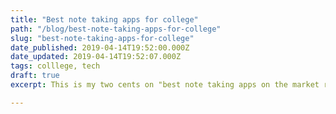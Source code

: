 ```yaml
---
title: "Best note taking apps for college"
path: "/blog/best-note-taking-apps-for-college"
slug: "best-note-taking-apps-for-college"
date_published: 2019-04-14T19:52:00.000Z
date_updated: 2019-04-14T19:52:07.000Z
tags: colllege, tech
draft: true
excerpt: This is my two cents on "best note taking apps on the market right now.

---
```







